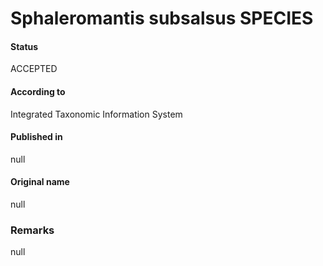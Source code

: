 Sphaleromantis subsalsus SPECIES
=======

#### Status
ACCEPTED

#### According to
Integrated Taxonomic Information System

#### Published in
null

#### Original name
null

### Remarks
null